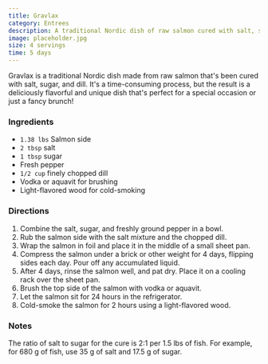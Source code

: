 ```yaml
---
title: Gravlax
category: Entrees
description: A traditional Nordic dish of raw salmon cured with salt, sugar, and dill. Perfect for a special occasion or just a fancy brunch!
image: placeholder.jpg
size: 4 servings
time: 5 days
---
```


Gravlax is a traditional Nordic dish made from raw salmon that's been cured with salt, sugar, and dill. It's a time-consuming process, but the result is a deliciously flavorful and unique dish that's perfect for a special occasion or just a fancy brunch!

### Ingredients

* `1.38 lbs` Salmon side
* `2 tbsp` salt
* `1 tbsp` sugar
* Fresh pepper
* `1/2 cup` finely chopped dill
* Vodka or aquavit for brushing
* Light-flavored wood for cold-smoking

### Directions

1. Combine the salt, sugar, and freshly ground pepper in a bowl.
2. Rub the salmon side with the salt mixture and the chopped dill.
3. Wrap the salmon in foil and place it in the middle of a small sheet pan.
4. Compress the salmon under a brick or other weight for 4 days, flipping sides each day. Pour off any accumulated liquid.
5. After 4 days, rinse the salmon well, and pat dry. Place it on a cooling rack over the sheet pan.
6. Brush the top side of the salmon with vodka or aquavit.
7. Let the salmon sit for 24 hours in the refrigerator.
8. Cold-smoke the salmon for 2 hours using a light-flavored wood.

### Notes

The ratio of salt to sugar for the cure is 2:1 per 1.5 lbs of fish. For example, for 680 g of fish, use 35 g of salt and 17.5 g of sugar.